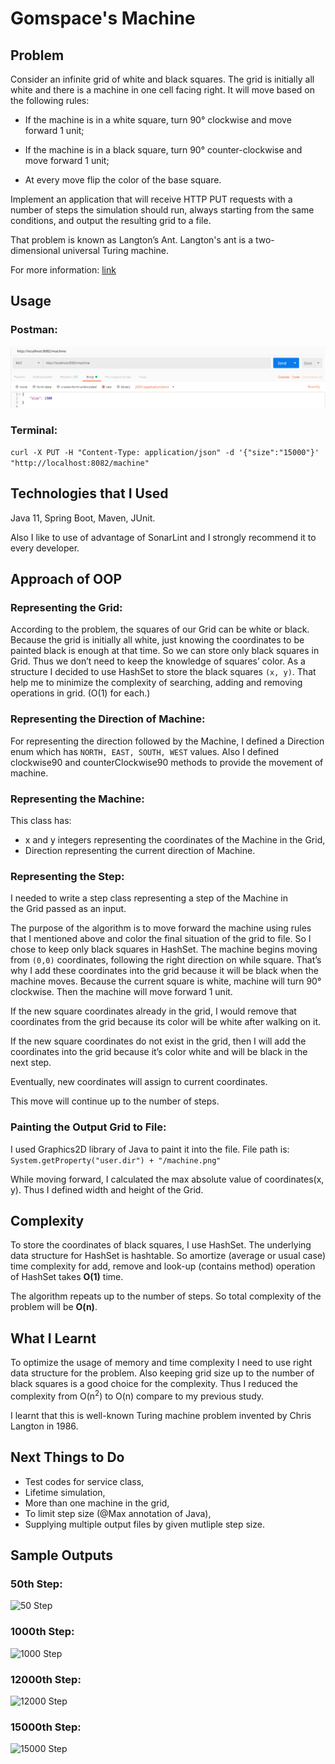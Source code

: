 # Gomspace's Machine



## Problem

Consider an infinite grid of white and black squares. The grid is initially all white and there is a machine in one cell facing right. It will move based on the following rules:

* If the machine is in a white square, turn 90° clockwise and move forward 1 unit;

* If the machine is in a black square, turn 90° counter-clockwise and move forward 1 unit;

* At every move flip the color of the base square.

Implement an application that will receive HTTP PUT requests with a number of steps the simulation should run, always starting from the same conditions, and output the resulting grid to a file.

That problem is known as Langton’s Ant. Langton's ant is a two-dimensional universal Turing machine. 

For more information: [link](https://en.wikipedia.org/wiki/Langton%27s_ant) 


## Usage

### Postman:

![Postman](/images/postman.png)



### Terminal:

```curl -X PUT -H "Content-Type: application/json" -d '{"size":"15000"}' "http://localhost:8082/machine"```



## Technologies that I Used

Java 11, Spring Boot, Maven, JUnit. 

Also I like to use of advantage of SonarLint and I strongly recommend it to every developer.


## Approach of OOP

### Representing the Grid: 

According to the problem, the squares of our Grid can be white or black. Because the grid is initially all white, just knowing the coordinates to be painted black is enough at that time. 
So we can store only black squares in Grid. Thus we don’t need to keep the knowledge of squares’ color. As a structure I decided to use HashSet to store the black squares `(x, y)`. That help me to minimize the complexity of searching, adding and removing operations in grid. (O(1) for each.)

### Representing the Direction of Machine:

For representing the direction followed by the Machine, I defined a Direction enum which has ```NORTH, EAST, SOUTH, WEST``` values. Also I defined clockwise90 and counterClockwise90 methods to provide the movement of machine.


### Representing the Machine:

This class has:
* x and y integers representing the coordinates of the Machine in the Grid,
* Direction representing the current direction of Machine.

### Representing the Step:

I needed to write a step class representing a step of the Machine in the Grid passed as an input.



The purpose of the algorithm is to move forward the machine using rules that I mentioned above and color the final situation of the grid to file. So I chose to keep only black squares in HashSet. The machine begins moving from `(0,0)` coordinates, following the right direction on while square. That’s why I add these coordinates into the grid because it will be black when the machine moves. Because the current square is white, machine will turn 90°  clockwise. Then the machine will move forward 1 unit. 

If the new square coordinates already in the grid, I would remove that coordinates from the grid because its color will be white after walking on it. 

If the new square coordinates do not exist in the grid, then I will add the coordinates into the grid because it’s color white and will be black in the next step. 

Eventually, new coordinates will assign to current coordinates. 

This move will continue up to the number of steps.

### Painting the Output Grid to File:

I used Graphics2D library of Java to paint it into the file. File path is:
```System.getProperty("user.dir") + "/machine.png"```

While moving forward, I calculated the max absolute value of coordinates(x, y). Thus I defined width and height of the Grid.




## Complexity

To store the coordinates of black squares, I use HashSet. The underlying data structure for HashSet is hashtable. 
So amortize (average or usual case) time complexity for add, remove and look-up (contains method) operation of HashSet takes **O(1)** time.

The algorithm repeats up to the number of steps. So total complexity of the problem will be **O(n)**.




## What I Learnt

To optimize the usage of memory and time complexity I need to use right data structure for the problem. Also keeping grid size up to the number of black squares is a good choice for the complexity.
Thus I reduced the complexity from O(n<sup>2</sup>) to O(n) compare to my previous study.

I learnt that this is well-known Turing machine problem invented by Chris Langton in 1986.




## Next Things to Do

* Test codes for service class,
* Lifetime simulation,
* More than one machine in the grid,
* To limit step size (@Max annotation of Java),
* Supplying multiple output files by given mutliple step size.





## Sample Outputs

### 50th Step:

![50 Step](/images/50.png)

### 1000th Step:

![1000 Step](/images/1000.png)

### 12000th Step:

![12000 Step](/images/12000.png)

### 15000th Step:

![15000 Step](/images/15000.png)


